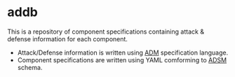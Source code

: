 # addb
This is a repository of component specifications containing attack & defense information for each component.

* Attack/Defense information is written using [ADM](https://github.com/vinayprograms/adm) specification language.
* Component specifications are written using YAML comforming to [ADSM](https://github.com/vinayprograms/adsm) schema.
